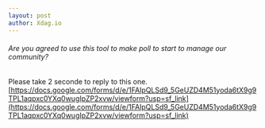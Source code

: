 ```yaml
---
layout: post
author: Xdag.io
---
```


###### Are you agreed to use this tool to make poll to start to manage our community?

Please take 2 seconde to reply to this one.
[https://docs.google.com/forms/d/e/1FAIpQLSd9_5GeUZD4M51yoda6tX9g9TPL1aqpxc0YXq0wugIpZP2xvw/viewform?usp=sf_link](https://docs.google.com/forms/d/e/1FAIpQLSd9_5GeUZD4M51yoda6tX9g9TPL1aqpxc0YXq0wugIpZP2xvw/viewform?usp=sf_link)
